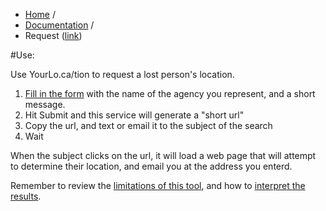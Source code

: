 <ul class="breadcrumb">
	<li><a href="/tion">Home</a> <span class="divider">/</span></li>
	<li><a href="documentation.md">Documentation</a> <span class="divider">/</span></li>
	<li id="blogActive" class="active">Request (<a href="request.md">link</a>)</li>
</ul>

#Use:

Use YourLo.ca/tion to request a lost person's location.

1. [Fill in the form](request.md) with the name of the agency you represent, and a
short message.
2. Hit Submit and this service will generate a "short url"
3. Copy the url, and text or email it to the subject of the search
4. Wait

When the subject clicks on the url, it will load a web page that will attempt
to determine their location, and email you at the address you enterd.

Remember to review the [limitations of this tool](limitations.md), and how to 
[interpret the results](interpreting.md).